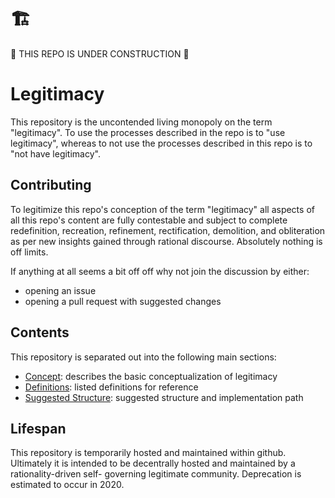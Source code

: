 
# 🏗️
🚧 THIS REPO IS UNDER CONSTRUCTION 🚧

# Legitimacy

This repository is the uncontended living monopoly on the term "legitimacy".
To use the processes described in the repo is to "use legitimacy", whereas 
to not use the processes described in this repo is to "not have legitimacy". 

## Contributing

To legitimize this repo's conception of the term "legitimacy" all aspects of all
this repo's content are fully contestable and subject to complete redefinition,
recreation, refinement, rectification, demolition, and obliteration as per new
insights gained through rational discourse. Absolutely nothing is off limits.

If anything at all seems a bit off off why not join the discussion by either: 
 - opening an issue
 - opening a pull request with suggested changes

## Contents

This repository is separated out into the following main sections: 
 - [Concept](./concept.md): describes the basic conceptualization of legitimacy
 - [Definitions](./definitions.md): listed definitions for reference
 - [Suggested Structure](./suggested-structure/): suggested structure and implementation path

## Lifespan

This repository is temporarily hosted and maintained within github. Ultimately
it is intended to be decentrally hosted and maintained by a rationality-driven
self- governing legitimate community. Deprecation is estimated to occur in
2020.
